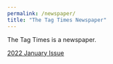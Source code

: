 ```yaml
---
permalink: /newspaper/
title: "The Tag Times Newspaper"
---
```


The Tag Times is a newspaper.



<a href="https://thetagtimes.github.io/newspaper/tttimes_january_2022/" target="_blank" class="btn--inverse">2022 January Issue</a>
